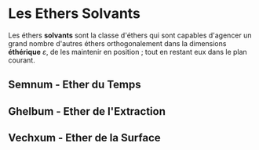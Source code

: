 # Les Ethers Solvants
Les éthers **solvants** sont la classe d'éthers qui sont capables d'agencer un grand nombre d'autres éthers orthogonalement dans la dimensions **éthérique** $\varepsilon$, de les maintenir en position ; tout en restant eux dans le plan courant.

## Semnum - Ether du Temps
## Ghelbum - Ether de l'Extraction
## Vechxum - Ether de la Surface